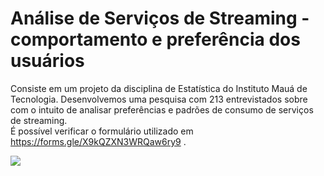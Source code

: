 # Análise de Serviços de Streaming - comportamento e preferência dos usuários

Consiste em um projeto da disciplina de Estatística do Instituto Mauá de Tecnologia. Desenvolvemos uma pesquisa com 213 entrevistados sobre com o intuito de analisar preferências e padrões de consumo de serviços de streaming.
<br>
É possível verificar o formulário utilizado em https://forms.gle/X9kQZXN3WRQaw6ry9 .

![](https://thestreamable.com/media/pages/cord-cutting/streaming-services/ea77a9f73f-1609274387/streaming-services-768x432-crop.png)